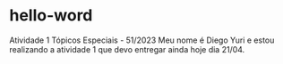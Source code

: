 # hello-word
Atividade 1 Tópicos Especiais - 51/2023
Meu nome é Diego Yuri e estou realizando a atividade 1 que devo entregar ainda hoje dia 21/04.

